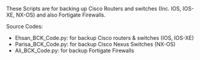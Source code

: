 These Scripts are for backing up Cisco Routers and switches (Inc. IOS, IOS-XE, NX-OS) and also Fortigate Firewalls.

Source Codes:
- Ehsan_BCK_Code.py: for backup Cisco routers & switches (IOS, IOS-XE)
- Parisa_BCK_Code.py: for backup Cisco Nexus Switches (NX-OS)
- Ali_BCK_Code.py: for backup Fortigate Firewalls
